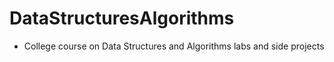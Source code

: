 # DataStructuresAlgorithms
- College course on Data Structures and Algorithms labs and side projects
